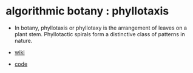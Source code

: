 # algorithmic botany : phyllotaxis

-   In botany, phyllotaxis or phyllotaxy is the arrangement of leaves on a plant stem. Phyllotactic spirals form a distinctive class of patterns in nature.

-   [wiki](https://en.wikipedia.org/wiki/Phyllotaxis)
-   [code](sketch_01.js)
